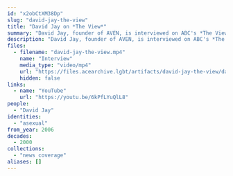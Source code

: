```yaml
---
id: "x2obCtXM38Dp"
slug: "david-jay-the-view"
title: "David Jay on *The View*"
summary: "David Jay, founder of AVEN, is interviewed on ABC's *The View*"
description: "David Jay, founder of AVEN, is interviewed on ABC's *The View* (CW: acephobia, invasive questions toward asexual people)"
files:
  - filename: "david-jay-the-view.mp4"
    name: "Interview"
    media_type: "video/mp4"
    url: "https://files.acearchive.lgbt/artifacts/david-jay-the-view/david-jay-the-view.mp4"
    hidden: false
links:
  - name: "YouTube"
    url: "https://youtu.be/6kPfLYuQlL8"
people:
  - "David Jay"
identities:
  - "asexual"
from_year: 2006
decades:
  - 2000
collections:
  - "news coverage"
aliases: []
---
```

